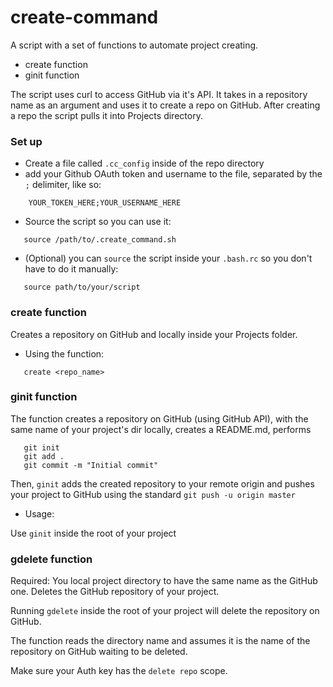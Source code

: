 # create-command
A script with a set of functions to automate project creating.
- create function
- ginit function

The script uses curl to access GitHub via it's API. It takes in a repository name as an argument and uses it to create a repo on GitHub.
After creating a repo the script pulls it into Projects directory.

### Set up

- Create a file called ```.cc_config``` inside of the repo directory
- add your Github OAuth token and username to the file, separated by the ```;``` delimiter, like so:

```
    YOUR_TOKEN_HERE;YOUR_USERNAME_HERE
```

- Source the script so you can use it:
 ```
    source /path/to/.create_command.sh
 ```

 - (Optional) you can ```source``` the  script inside your ```.bash.rc``` so you don't have to do it manually:

 ```
    source path/to/your/script
 ```

### create function
Creates a repository on GitHub and locally inside your Projects folder.


 - Using the function:

 ```
    create <repo_name>
 ```

 ### ginit function
 The function creates a repository on GitHub (using GitHub API), with the same name of your project's dir locally, creates a README.md, performs
 ```
    git init
    git add .
    git commit -m "Initial commit"
 ```
 Then, ```ginit``` adds the created repository to your remote origin and pushes your project to GitHub using the standard
 ``` git push -u origin master ```

 - Usage:

 Use ``` ginit ``` inside the root of your project

 ### gdelete function
 Required: You local project directory to have the same name as the GitHub one.
 Deletes the GitHub repository of your project.

 Running ``` gdelete ``` inside the root of your project will delete the repository on GitHub.

 The function reads the directory name and assumes it is the name of the repository on GitHub waiting to be deleted.

 Make sure your Auth key has the ``` delete repo ``` scope.
